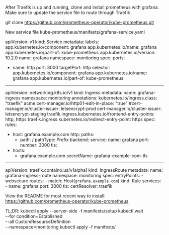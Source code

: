 After Traefik is up and running, clone and install prometheus with grafana. Make sure to update the service file to route through Traefik

git clone https://github.com/prometheus-operator/kube-prometheus.git


New service file kube-prometheus/manifests/grafana-service.yaml

apiVersion: v1
kind: Service
metadata:
  labels:
    app.kubernetes.io/component: grafana
    app.kubernetes.io/name: grafana
    app.kubernetes.io/part-of: kube-prometheus
    app.kubernetes.io/version: 10.2.0
  name: grafana
  namespace: monitoring
spec:
  ports:
  - name: http
    port: 3000
    targetPort: http
  selector:
    app.kubernetes.io/component: grafana
    app.kubernetes.io/name: grafana
    app.kubernetes.io/part-of: kube-prometheus
---
apiVersion: networking.k8s.io/v1
kind: Ingress
metadata:
  name: grafana-ingress
  namespace: monitoring
  annotations:
    kubernetes.io/ingress.class: "traefik"
    acme.cert-manager.io/http01-edit-in-place: "true"
    #cert-manager.io/cluster-issuer: letsencrypt-prod
    cert-manager.io/cluster-issuer: letsencrypt-staging
    traefik.ingress.kubernetes.io/frontend-entry-points: http, https
    traefik.ingress.kubernetes.io/redirect-entry-point: https
spec:
  rules:
  - host: grafana.example.com
    http:
      paths:
      - path: /
        pathType: Prefix
        backend:
          service:
            name: grafana
            port:
              number: 3000
  tls:
  - hosts:
    - grafana.example.com
    secretName: grafana-example-com-tls
---
apiVersion: traefik.containo.us/v1alpha1
kind: IngressRoute
metadata:
  name: grafana-ingress-route
  namespace: monitoring
spec:
  entryPoints:
    - websecure
  routes:
    - match: Host(`grafana.example.com`)
      kind: Rule
      services:
        - name: grafana
          port: 3000
  tls:
    certResolver: traefik


View the README for most recent way to install:
https://github.com/prometheus-operator/kube-prometheus

TL;DR:
kubectl apply --server-side -f manifests/setup
kubectl wait \
	--for condition=Established \
	--all CustomResourceDefinition \
	--namespace=monitoring
kubectl apply -f manifests/

